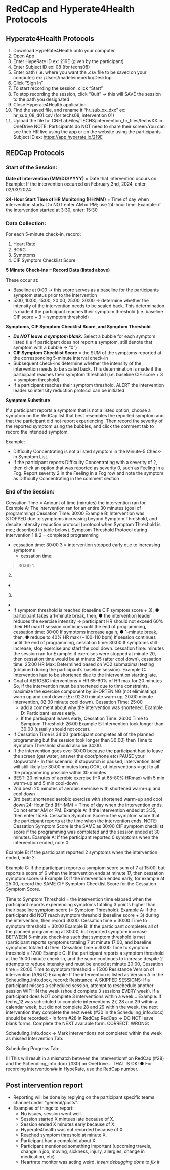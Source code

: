 # RedCap and Hyperate4Health Protocols

## Hyperate4Health Protocols
1. Download HypeRate4Health onto your computer
2. Open App
3.	Enter HypeRate ID ex: 219E (given by the participant)
4.	Enter Subject ID ex: 08 (for techs08)
5.	Enter path (i.e. where you want the .csv file to be saved on your computer) ex: /Users/madeleineperko/Desktop
6.	Click “Sign In”
7.	To start recording the session, click “Start”
8.	To stop recording the session, click “Quit” → this will SAVE the session to the path you designated
9.	Close Hyperate4Health application
10.	Find the saved file, and rename it “hr_sub_xx_dxx” ex: hr_sub_08_d01.csv
(for techs08, intervention 01)
11.	Upload the file to: CNELabFiles/TECHS/intervention_hr_files/techsXX in OneDrive
NOTE: Participants do NOT need to share their screen.You can see their HR live using the app or on the website using the participants Subject ID
ex: https://app.hyperate.io/219E

## REDCap Protocols
### Start of the Session:
**Date of Intervention (MM/DD/YYYY)** = Date that intervention occurs on.
  Example: If the intervention occurred on February 3nd, 2024, enter 02/03/2024
  
**24-Hour Start Time of HR Monitoring (HH:MM)** = Time of day when intervention starts. Do NOT enter AM or PM; use 24-hour time.
  Example: if the intervention started at 3:30, enter: 15:30

### Data Collection:

For each 5-minute check-in, record:
1. Heart Rate
2. BORG
3. Symptoms
4. CIF Symptom Checklist Score

**5 Minute Check-Ins = Record Data (listed above)**

These occur at:
-	Baseline at 0:00 → this score serves as a baseline for the participants symptom status prior to the intervention
-	5:00, 10:00, 15:00, 20:00, 25:00, 30:00 → determine whether the intensity of the intervention needs to be scaled back. This determination is made if the participant reaches their symptom threshold (i.e. baseline CIF score + 3 = symptom threshold)

**Symptoms, CIF Symptom Checklist Score, and Symptom Threshold**
-	***Do NOT leave a symptom blank.*** Select a bubble for each symptom listed (i.e if participant does not report a symptom, still denote that symptom with a bubble → “0”)
-	**CIF Symptom Checklist Score** = the SUM of the symptoms reported at the corresponding 5-minute interval check-in
-	Subsequent check-ins determine whether the intensity of the intervention needs to be scaled back. This determination is made if the participant reaches their symptom threshold (i.e. baseline CIF score + 3 = symptom threshold)
-	If a participant reaches their symptom threshold, ALERT the intervention leader so intensity reduction protocol can be initiated
 
**Symptom Substitute**

If a participant reports a symptom that is not a listed option, choose a symptom on the RedCap list that best resembles the reported symptom and that the participant did not report experiencing. Then record the severity of the reported symptom using the bubbles, and click the comment tab to record the intended symptom.

Example:
-	Difficulty Concentrating is not a listed symptom in the Minute-5 Check-in Symptom List.
-	If the participant reports Difficulty Concentrating with a severity of 2, then click an option that was reported as severity 0, such as Feeling in a Fog. Report severity 2 in the Feeling in a Fog row and note the symptom as Difficulty
Concentrating in the comment section
 
 
### End of the Session:
Cessation Time = Amount of time (minutes) the intervention ran for.
Example A: The intervention ran for an entire 30 minutes (goal of programming)
Cessation Time: 30:00
Example B: Intervention was STOPPED due to symptoms increasing beyond Symptom Threshold, and despite intensity reduction protocol (protocol when Symptom Threshold is met; described in table below).
Symptom Threshold Protocol during intervention
1 & 2 = completed programming
-	cessation time: 30:00
3 = intervention stopped early due to increasing symptoms
	-	cessation time:
>30:00	1.
2.
-
3.
-
-	If symptom threshold is reached (baseline CIF symptom score + 3),
●	participant takes a 1-minute break, then,
●	the intervention leader reduces the exercise intensity => participant HR should not exceed
60% their HR max
If session continues until the end of programming, cessation time: 30:00
If symptoms increase again,
●	1-minute break, then,
●	reduce to 40% HR max (~100-110 bpm) If session continues until the end of programming, cessation time: 30:00
If symptoms still increase, stop exercise and start the cool down.
cessation time: minutes the session ran for Example: if exercises were stopped at minute 20, then cessation time would be at minute 25 (after cool down), cessation time: 25:00
HR Max: Determined based on VO2 submaximal testing (obtained during the participant’s baseline session).
Example C: Intervention had to be shortened due to the intervention starting late.
-	Goal of AEROBIC interventions = HR 65-80% of HR max for 20 minutes So, if the intervention must be shortened due to time constraints, maximize the exercise component by SHORTENING (not eliminating) warm up and cool down:
(Ex: 02:30 minute warm up, 20:00 minute intervention, 02:30 minute cool down).
Cessation Time: 25:00
	+	add a comment about why the intervention was shortened.
Example D: Participant leaves early.
	-	If the participant leaves early,
Cessation Time: 26:00 Time to Symptom Threshold: 26:00
Example E: Intervention took longer than 30:00 (usually should not occur).
-	If Cessation Time is 34:00 (participant completes all of the planned programming but the session took longer than 30:00) then Time to Symptom Threshold should also be 34:00.
-	If the intervention goes over 30:00 because the participant had to leave the screen (get water, answer the door/phone etc) PAUSE your stopwatch! -	In this scenario, if stopwatch is paused, intervention itself will still likely be 30:00 minutes long
GOAL of interventions = get to all the programming possible within 30 minutes
-	BEST: 20 minutes of aerobic exercise (HR at 65-80% HRmax) with 5 min warm-up and 5 min cool-down
-	2nd best: 20 minutes of aerobic exercise with shortened warm-up and cool down
-	3rd best: shortened aerobic exercise with shortened warm-up and cool down
24-Hour End (HH:MM) = Time of day when the intervention ends. Do not enter AM or PM.
Example A: If the intervention ended at 3:35, then enter 15:35.
Cessation Symptom Score = the symptom score that the participant reports at the time when the intervention ends.
NOTE: Cessation Symptom Score is the SAME as 30:00 CIF symptom checklist score if the programming was completed and the session ended at 30 minutes.
Example A: If the participant reported 0 symptoms when the intervention ended, note 0.
 
Example B: If the participant reported 2 symptoms when the intervention ended, note 2.
 
Example C: If the participant reports a symptom score sum of 7 at 15:00, but reports a score of 6 when the intervention ends at minute 17, then cessation symptom score: 6 Example D: If the intervention ended early, for example at 25:00, record the SAME CIF Symptom Checklist Score for the Cessation Symptom Score.
 
Time to Symptom Threshold = the intervention time elapsed when the participant reports experiencing symptoms totaling 3 points higher than their baseline symptom score (= Symptom Threshold).
Example A: If the participant did NOT reach symptom threshold (baseline score + 3) during the intervention, then record 30:00.
Cessation time = 30:00
Time to symptom threshold = 30:00
Example B: If the participant completes all of the planned programming at 30:00, but reported symptom increase BETWEEN 5-minute check-ins such that symptom threshold is met (participant reports symptoms totaling 7 at minute 17:00, and baseline symptoms totaled 4) then:
Cessation time = 30:00
Time to symptom threshold = 17:00
Example C: If the participant reports a symptom threshold at the 15:00 minute check-in, and the score continues to increase despite 2 attempts to reduce intensity and must be ended at minute 20:00,
Cessation time = 20:00
Time to symptom threshold = 15:00
Resistance
Version of intervention (A/B/C)
Example: If the intervention is listed as Version A in the Scheudling_info.docx, record: Resistance: A
SKIPPED SESSIONS:
If a participant misses a scheduled session, attempt to reschedule another session WITHIN the week (should complete 3 sessions EVERY week).
If a participant does NOT complete 3 interventions within a week…
Example: If techs_12 was scheduled to complete interventions 27, 28 and 29 within a calendar week, but did not complete 28 and 29 within the week, the next intervention they complete the next week (#30 in the Scheduling_info.docx) should be recorded:
	-	In form #28 in RedCap
RedCap → DO NOT leave blank forms. Complete the NEXT available form.
	CORRECT:	WRONG:
 
Scheduling_info.docx → Mark interventions not completed within the week as missed
Intervention Tab:
 
Scheduling Progress Tab:
 
!!! This will result in a mismatch between the intervention# on RedCap (#28) and the Scheudling_info.docx (#30) on OneDrive...
THAT IS OK!
	●	For recording intervention## in HypeRate, use the RedCap number.
## Post intervention report
- Reporting will be done by replying on the participant specific teams channel under "general/posts". 
- Examples of things to report:
  - No issues, session went well.
  - Session started X mintues late because of X.
  - Session ended X minutes early because of X.
  - Hyperate4health was not recorded because of X.
  - Reached symptom threshold at minute X.
  - Participant had a complaint about X.
  - Participant mentioned something important (upcoming travels, change in job, moving, sickness, injury, allergies, change in medication, etc)
  - Heartrate monitor was acting weird. *insert debugging done to fix it*
